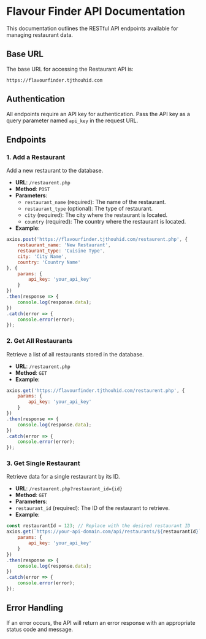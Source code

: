 # Flavour Finder API Documentation

This documentation outlines the RESTful API endpoints available for managing restaurant data.

## Base URL

The base URL for accessing the Restaurant API is:

```
https://flavourfinder.tjthouhid.com
```

## Authentication

All endpoints require an API key for authentication. Pass the API key as a query parameter named `api_key` in the request URL.

## Endpoints

### 1. Add a Restaurant

Add a new restaurant to the database.

- **URL**: `/restaurent.php`
- **Method**: `POST`
- **Parameters**:
  - `restaurant_name` (required): The name of the restaurant.
  - `restaurant_type` (optional): The type of restaurant.
  - `city` (required): The city where the restaurant is located.
  - `country` (required): The country where the restaurant is located.
- **Example**:

```javascript
axios.post('https://flavourfinder.tjthouhid.com/restaurent.php', {
    restaurant_name: 'New Restaurant',
    restaurant_type: 'Cuisine Type',
    city: 'City Name',
    country: 'Country Name'
}, {
    params: {
        api_key: 'your_api_key'
    }
})
.then(response => {
    console.log(response.data);
})
.catch(error => {
    console.error(error);
});
```

### 2. Get All Restaurants

Retrieve a list of all restaurants stored in the database.

- **URL**: `/restaurent.php`
- **Method**: `GET`
- **Example**:

```javascript
axios.get('https://flavourfinder.tjthouhid.com/restaurent.php', {
    params: {
        api_key: 'your_api_key'
    }
})
.then(response => {
    console.log(response.data);
})
.catch(error => {
    console.error(error);
});
```


### 3. Get Single Restaurant

Retrieve data for a single restaurant by its ID.

- **URL**: `/restaurent.php?restaurant_id={id}`
- **Method**: `GET`
- **Parameters**:
 - `restaurant_id` (required): The ID of the restaurant to retrieve.
- **Example**:

```javascript
const restaurantId = 123; // Replace with the desired restaurant ID
axios.get(`https://your-api-domain.com/api/restaurants/${restaurantId}`, {
    params: {
        api_key: 'your_api_key'
    }
})
.then(response => {
    console.log(response.data);
})
.catch(error => {
    console.error(error);
});

```


## Error Handling

If an error occurs, the API will return an error response with an appropriate status code and message.
